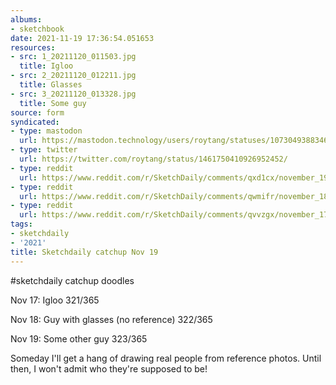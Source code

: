```yaml
---
albums:
- sketchbook
date: 2021-11-19 17:36:54.051653
resources:
- src: 1_20211120_011503.jpg
  title: Igloo
- src: 2_20211120_012211.jpg
  title: Glasses
- src: 3_20211120_013328.jpg
  title: Some guy
source: form
syndicated:
- type: mastodon
  url: https://mastodon.technology/users/roytang/statuses/107304938834654509
- type: twitter
  url: https://twitter.com/roytang/status/1461750410926952452/
- type: reddit
  url: https://www.reddit.com/r/SketchDaily/comments/qxd1cx/november_19th_free_draw_friday/hla2hbj/
- type: reddit
  url: https://www.reddit.com/r/SketchDaily/comments/qwmifr/november_18th_someone_with_glasses/hla2gpi/
- type: reddit
  url: https://www.reddit.com/r/SketchDaily/comments/qvvzgx/november_17th_a_place_you_want_to_visit/hla2g8k/
tags:
- sketchdaily
- '2021'
title: Sketchdaily catchup Nov 19
---
```


#sketchdaily catchup doodles

Nov 17: Igloo 321/365

Nov 18: Guy with glasses (no reference) 322/365

Nov 19: Some other guy 323/365

Someday I'll get a hang of drawing real people from reference photos. Until then, I won't admit who they're supposed to be!
